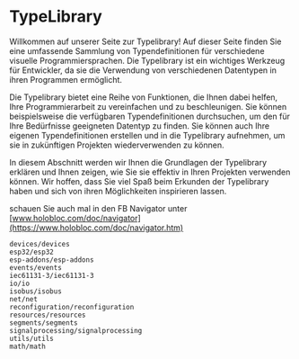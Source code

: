 # TypeLibrary

Willkommen auf unserer Seite zur Typelibrary! Auf dieser Seite finden Sie eine umfassende Sammlung von Typendefinitionen für verschiedene visuelle Programmiersprachen. Die Typelibrary ist ein wichtiges Werkzeug für Entwickler, da sie die Verwendung von verschiedenen Datentypen in ihren Programmen ermöglicht.

Die Typelibrary bietet eine Reihe von Funktionen, die Ihnen dabei helfen, Ihre Programmierarbeit zu vereinfachen und zu beschleunigen. Sie können beispielsweise die verfügbaren Typendefinitionen durchsuchen, um den für Ihre Bedürfnisse geeigneten Datentyp zu finden. Sie können auch Ihre eigenen Typendefinitionen erstellen und in die Typelibrary aufnehmen, um sie in zukünftigen Projekten wiederverwenden zu können.

In diesem Abschnitt werden wir Ihnen die Grundlagen der Typelibrary erklären und Ihnen zeigen, wie Sie sie effektiv in Ihren Projekten verwenden können. Wir hoffen, dass Sie viel Spaß beim Erkunden der Typelibrary haben und sich von ihren Möglichkeiten inspirieren lassen.

schauen Sie auch mal in den FB Navigator unter [www.holobloc.com/doc/navigator](https://www.holobloc.com/doc/navigator.htm)

```{toctree}
devices/devices
esp32/esp32
esp-addons/esp-addons
events/events
iec61131-3/iec61131-3
io/io
isobus/isobus
net/net
reconfiguration/reconfiguration
resources/resources
segments/segments
signalprocessing/signalprocessing
utils/utils
math/math
```
